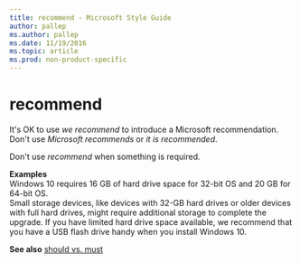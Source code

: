 ```yaml
---
title: recommend - Microsoft Style Guide
author: pallep
ms.author: pallep
ms.date: 11/19/2016
ms.topic: article
ms.prod: non-product-specific
---
```


# recommend

It's OK to use *we recommend* to introduce a Microsoft recommendation. Don't use *Microsoft recommends* or *it is recommended*.

Don't use *recommend* when something is required.

**Examples**  
Windows 10 requires 16 GB of hard drive space for 32-bit OS and 20 GB for 64-bit OS.<br />
Small
storage devices, like devices with 32-GB hard drives or older devices
with full hard drives, might require additional storage to complete
the upgrade. If you have limited hard drive space available, we
recommend that you have a USB flash drive handy when you install
Windows 10.

**See also** [should vs. must](/style-guide/a-z-word-list-term-collections/s/should-vs-must)
